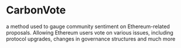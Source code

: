 # CarbonVote
a method used to gauge community sentiment on Ethereum-related proposals. Allowing Ethereum users vote on various issues, including protocol upgrades, changes in governance structures and much more
